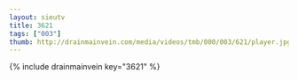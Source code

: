 ```yaml
--- 
layout: sieutv
title: 3621
tags: ["003"]
thumb: http://drainmainvein.com/media/videos/tmb/000/003/621/player.jpg
---
```

{% include drainmainvein key="3621" %} 
